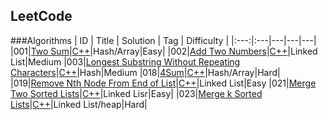 ## LeetCode

###Algorithms
| ID | Title | Solution  | Tag | Difficulty |
|:---:|:---|---|---|---|
|001|[Two Sum](https://leetcode.com/problems/two-sum/)|[C++](./Solution/001/twoSum.cpp)|Hash/Array|Easy|
|002|[Add Two Numbers](https://leetcode.com/problems/add-two-numbers/)|[C++](./Solution/002/addTwoNumbers.cpp)|Linked List|Medium
|003|[Longest Substring Without Repeating Characters](https://leetcode.com/problems/longest-substring-without-repeating-characters/)|[C++](./Solution/003/longestSubstringWithoutRepeatingCharacters.cpp)|Hash|Medium
|018|[4Sum](https://leetcode.com/problems/4sum/)|[C++](./Solution/018/fourSum.cpp)|Hash/Array|Hard|
|019|[Remove Nth Node From End of List](https://leetcode.com/problems/remove-nth-node-from-end-of-list/)|[C++](./Solution/019/removeNthFromEnd.cpp)|Linked List|Easy
|021|[Merge Two Sorted Lists](https://leetcode.com/problems/merge-two-sorted-lists/)|[C++](./Solution/021/mergeTwoLists.cpp)|Linked Lisr|Easy|
|023|[Merge k Sorted Lists](https://leetcode.com/problems/merge-k-sorted-lists/)|[C++](./Solution/023/mergeKLists.cpp)|Linked List/heap|Hard|



